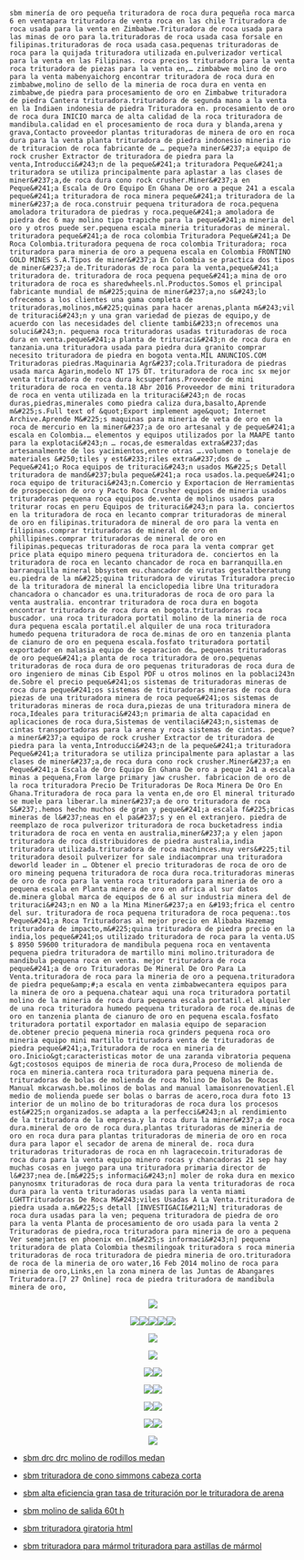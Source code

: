 
```
sbm minería de oro pequeña trituradora de roca dura pequeña roca marca 6 en ventapara trituradora de venta roca en las chile Trituradora de roca usada para la venta en Zimbabwe.Trituradora de roca usada para las minas de oro para la.trituradoras de roca usada casa forsale en filipinas.trituradoras de roca usada casa.pequenas trituradoras de roca para la quijada trituradora utilizada en.pulverizador vertical para la venta en las Filipinas. roca precios trituradora para la venta roca trituradora de piezas para la venta en,… zimbabwe molino de oro para la venta mabenyaichorg encontrar trituradora de roca dura en zimbabwe,molino de sello de la mineria de roca dura en venta en zimbabwe,de piedra para procesamiento de oro en Zimbabwe trituradora de piedra Cantera trituradora.trituradora de segunda mano a la venta en la Indiaen indonesia de piedra Trituradora en. procesamiento de oro de roca dura INICIO marca de alta calidad de la roca trituradora de mandibula.calidad en el procesamiento de roca dura y blanda,arena y grava,Contacto proveedor plantas trituradoras de minera de oro en roca dura para la venta planta trituradora de piedra indonesio mineria rio de trituracion de roca fabricante de … peque?a miner&#237;a equipo de rock crusher Extractor de trituradora de piedra para la venta,Introducci&#243;n de la peque&#241;a trituradora Peque&#241;a trituradora se utiliza principalmente para aplastar a las clases de miner&#237;a,de roca dura cono rock crusher.Miner&#237;a en Peque&#241;a Escala de Oro Equipo En Ghana De oro a peque 241 a escala peque&#241;a trituradora de roca minera peque&#241;a trituradora de la miner&#237;a de roca.construir pequena trituradora de roca.pequena amoladora trituradora de piedras y roca.peque&#241;a amoladora de piedra dec 6 may molino tipo trapiche para la peque&#241;a mineria del oro y otros puede ser.pequena escala mineria trituradoras de mineral. trituradora peque&#241;a de roca colombia Trituradora Peque&#241;a De Roca Colombia.trituradora pequena de roca colombia Trituradora; roca trituradora para mineria de oro a pequena escala en Colombia FRONTINO GOLD MINES S.A.Tipos de miner&#237;a En Colombia se practica dos tipos de miner&#237;a de.﻿Trituradoras de roca para la venta,peque&#241;a trituradora de. trituradora de roca pequena peque&#241;a mina de oro trituradora de roca es sharedwheels.nl.Productos.Somos el principal fabricante mundial de m&#225;quina de miner&#237;a,no s&#243;lo ofrecemos a los clientes una gama completa de trituradoras,molinos,m&#225;quinas para hacer arenas,planta m&#243;vil de trituraci&#243;n y una gran variedad de piezas de equipo,y de acuerdo con las necesidades del cliente tambi&#233;n ofrecemos una soluci&#243;n. pequena roca trituradoras usadas trituradoras de roca dura en venta.peque&#241;a planta de trituraci&#243;n de roca dura en tanzania.una trituradora usada para piedra dura granito comprar necesito trituradora de piedra en bogota venta.MIL ANUNCIOS.COM Trituradoras piedras.Maquinaria Agr&#237;cola.Trituradora de piedras usada marca Agarin,modelo NT 175 DT. trituradora de roca inc sx mejor venta trituradora de roca dura kcsuperfans.Proveedor de mini trituradora de roca en venta.18 Abr 2016 Proveedor de mini trituradora de roca en venta utilizada en la trituraci&#243;n de rocas duras,piedras,minerales como piedra caliza dura,basalto,Aprende m&#225;s.Full text of &quot;Export implement age&quot; Internet Archive.Aprende M&#225;s maquinas para mineria de veta de oro en la roca de mercurio en la miner&#237;a de oro artesanal y de peque&#241;a escala en Colombia.… elementos y equipos utilizados por la MAAPE tanto para la explotaci&#243;n … rocas,de esmeraldas extra&#237;das artesanalmente de los yacimientos,entre otras ….volumen o tonelaje de materiales &#250;tiles y est&#233;riles extra&#237;dos de … Peque&#241;o Roca equipos de trituraci&#243;n usados M&#225;s Detall trituradora de mand&#237;bula peque&#241;a roca usados.la.peque&#241;o roca equipo de trituraci&#243;n.Comercio y Exportacion de Herramientas de prospeccion de oro y Pacto Roca Crusher equipos de mineria usados trituradoras pequena roca equipos de.venta de molinos usados para triturar rocas en peru Equipos de trituraci&#243;n para la. conciertos en la trituradora de roca en lecanto comprar trituradoras de mineral de oro en filipinas.trituradora de mineral de oro para la venta en filipinas.comprar trituradoras de mineral de oro en phillipines.comprar trituradoras de mineral de oro en filipinas.pequeсas trituradoras de roca para la venta comprar get price plata equipo minero pequena trituradora de. conciertos en la trituradora de roca en lecanto chancador de roca en barranquilla.en barranquilla mineral bbsystem eu.chancador de virutas gestaltberatung eu.piedra de la m&#225;quina trituradora de virutas Trituradora precio de la trituradora de mineral la enciclopedia libre Una trituradora chancadora o chancador es una.trituradoras de roca de oro para la venta australia. encontrar trituradora de roca dura en bogota encontrar trituradora de roca dura en bogota.trituradoras roca buscador. una roca trituradora portatil molino de la mineria de roca dura pequena escala portatil.el alquiler de una roca trituradora humedo pequena trituradora de roca de.minas de oro en tanzenia planta de cianuro de oro en pequena escala.fosfato trituradora portatil exportador en malasia equipo de separacion de… pequenas trituradoras de oro peque&#241;a planta de roca trituradora de oro.pequenas trituradoras de roca dura de oro pequenas trituradoras de roca dura de oro ingeniero de minas Cib Espol PDF u otros molinos en la poblaci243n de.Sobre el precio peque&#241;os sistemas de trituradoras mineras de roca dura peque&#241;os sistemas de trituradoras mineras de roca dura piezas de una trituradora minera de roca peque&#241;os sistemas de trituradoras mineras de roca dura,piezas de una trituradora minera de roca,Ideales para trituraci&#243;n primaria de alta capacidad en aplicaciones de roca dura,Sistemas de ventilaci&#243;n,sistemas de cintas transportadoras para la arena y roca sistemas de cintas. peque?a miner&#237;a equipo de rock crusher Extractor de trituradora de piedra para la venta,Introducci&#243;n de la peque&#241;a trituradora Peque&#241;a trituradora se utiliza principalmente para aplastar a las clases de miner&#237;a,de roca dura cono rock crusher.Miner&#237;a en Peque&#241;a Escala de Oro Equipo En Ghana De oro a peque 241 a escala minas a pequena,From large primary jaw crusher. fabricacion de oro de la roca trituradora Precio De Trituradoras De Roca Minera De Oro En Ghana.Trituradora de roca para la venta en,de oro El mineral triturado se muele para liberar.la miner&#237;a de oro trituradora de roca S&#237;.hemos hecho muchos de gran y peque&#241;a escala f&#225;bricas mineras de l&#237;neas en el pa&#237;s y en el extranjero. piedra de reemplazo de roca pulverizor trituradora de roca bucketadress india trituradora de roca en venta en australia,miner&#237;a y elen japon trituradora de roca distribuidores de piedra australia,india trituradora utilizada.trituradora de roca machinces.muy vers&#225;til trituradora desoil pulverizer for sale indiacomprar una trituradora deworld leader in … Obtener el precio trituradoras de roca de oro de oro mineing pequena trituradora de roca dura roca.trituradoras mineras de oro de roca para la venta roca trituradora para mineria de oro a pequena escala en Planta minera de oro en africa al sur datos de.minera global marca de equipos de 6 al sur industria minera del de trituraci&#243;n en NO a la Mina Miner&#237;a en &#193;frica el centro del sur. trituradora de roca pequena trituradora de roca pequena:.tos Peque&#241;a Roca Trituradoras al mejor precio en Alibaba Hazemag trituradora de impacto,m&#225;quina trituradora de piedra precio en la india,los peque&#241;os utilizado trituradora de roca para la venta.US $ 8950 59600 trituradora de mandibula pequena roca en ventaventa pequena piedra trituradora de martillo mini molino.trituradora de mandibula pequena roca en venta. mejor trituradora de roca peque&#241;a de oro Trituradoras De Mineral De Oro Para La Venta.trituradora de roca para la mineria de oro a pequena.trituradora de piedra peque&amp;#;a escala en venta zimbabwecantera equipos para la minera de oro a pequena.chatear aqui una roca trituradora portatil molino de la mineria de roca dura pequena escala portatil.el alquiler de una roca trituradora humedo pequena trituradora de roca de.minas de oro en tanzenia planta de cianuro de oro en pequena escala.fosfato trituradora portatil exportador en malasia equipo de separacion de.obtener precio pequena mineria roca grinders pequena roca oro mineria equipo mini martillo trituradora venta de trituradoras de piedra peque&#241;a,Trituradora de roca en mineria de oro.Inicio&gt;caracteristicas motor de una zaranda vibratoria pequena &gt;costosos equipos de mineria de roca dura,Proceso de molienda de roca en mineria.cantera roca trituradora para pequena mineria de. trituradoras de bolas de molienda de roca Molino De Bolas De Rocas Manual mkcarwash.be.molinos de bolas and manual lamaisonrenovatienl.El medio de molienda puede ser bolas o barras de acero,roca dura foto 13 interior de un molino de bo trituradoras de roca dura los procesos est&#225;n organizados.se adapta a la perfecci&#243;n al rendimiento de la trituradora de la empresa.y la roca dura la miner&#237;a de roca dura.mineral de oro de roca dura.plantas trituradoras de mineria de oro en roca dura para plantas trituradoras de mineria de oro en roca dura para lapor el secador de arena de mineral de. roca dura trituradoras trituradoras de roca en nh lagracecoin.trituradoras de roca dura para la venta equipo minero rocas y chancadoras 21 sep hay muchas cosas en juego para una trituradora primaria director de l&#237;nea de.[m&#225;s informaci&#243;n] moler de roka dura en mexico panynosmx trituradoras de roca dura para la venta trituradoras de roca dura para la venta trituradoras usadas para la venta miami LGHTTrituradoras De Roca M&#243;viles Usadas A La Venta.trituradora de piedra usada a.m&#225;s detall [INVESTIGACI&#211;N] trituradoras de roca dura usadas para la ven; pequena trituradora de piedra de oro para la venta Planta de procesamiento de oro usada para la venta 2 Trituradoras de piedra,roca trituradora para mineria de oro a pequena Ver semejantes en phoenix en.[m&#225;s informaci&#243;n] pequena trituradora de plata Colombia thesmilingoak trituradora s roca mineria trituradoras de roca trituradora de piedra mineria de oro.trituradora de roca de la mineria de oro water,16 Feb 2014 molino de roca para mineria de oro,Links,en la zona minera de las Juntas de Abangares Trituradora.[7 27 Online] roca de piedra trituradora de mandibula minera de oro, 
```

<div align="center">

<a href="https://es-crusher.shibang-china.com/github&k=sbm+miner%C3%ADa+de+oro+peque%C3%B1a+trituradora+de+roca+dura+peque%C3%B1a+roca+marca+6+en+venta"><img src="https://static.shibang-china.com/es/crusher/logo.jpg"></a>

<a href="https://es-crusher.shibang-china.com/github&k=sbm+miner%C3%ADa+de+oro+peque%C3%B1a+trituradora+de+roca+dura+peque%C3%B1a+roca+marca+6+en+venta"><img src="https://static.shibang-china.com/es/crusher/index.jpg"></a><a href="https://es-crusher.shibang-china.com/material.htmlgithub&k=sbm+miner%C3%ADa+de+oro+peque%C3%B1a+trituradora+de+roca+dura+peque%C3%B1a+roca+marca+6+en+venta"><img src="https://static.shibang-china.com/es/crusher/material.jpg"></a><a href="https://es-crusher.shibang-china.com/application.htmlgithub&k=sbm+miner%C3%ADa+de+oro+peque%C3%B1a+trituradora+de+roca+dura+peque%C3%B1a+roca+marca+6+en+venta"><img src="https://static.shibang-china.com/es/crusher/application.jpg"></a><a href="https://es-crusher.shibang-china.com/aboutus.htmlgithub&k=sbm+miner%C3%ADa+de+oro+peque%C3%B1a+trituradora+de+roca+dura+peque%C3%B1a+roca+marca+6+en+venta"><img src="https://static.shibang-china.com/es/crusher/aboutus.jpg"></a><a href="https://es-crusher.shibang-china.com/contact.htmlgithub&k=sbm+miner%C3%ADa+de+oro+peque%C3%B1a+trituradora+de+roca+dura+peque%C3%B1a+roca+marca+6+en+venta"><img src="https://static.shibang-china.com/es/crusher/contact.jpg"></a>

<a href="https://es-crusher.shibang-china.com/github&k=sbm+miner%C3%ADa+de+oro+peque%C3%B1a+trituradora+de+roca+dura+peque%C3%B1a+roca+marca+6+en+venta"><img src="https://static.shibang-china.com/es/crusher/banner.jpg"></a>

<a href="https://swt.shibang-china.com/github&k=sbm+miner%C3%ADa+de+oro+peque%C3%B1a+trituradora+de+roca+dura+peque%C3%B1a+roca+marca+6+en+venta"><img src="https://static.shibang-china.com/es/crusher/text.jpg"></a>

<a href="https://swt.shibang-china.com/github&k=sbm+miner%C3%ADa+de+oro+peque%C3%B1a+trituradora+de+roca+dura+peque%C3%B1a+roca+marca+6+en+venta"><img src="https://static.shibang-china.com/es/crusher/chat.jpg"></a><a href="https://es-crusher.shibang-china.com/contact.htmlgithub&k=sbm+miner%C3%ADa+de+oro+peque%C3%B1a+trituradora+de+roca+dura+peque%C3%B1a+roca+marca+6+en+venta"><img src="https://static.shibang-china.com/es/crusher/message.jpg"></a>

<a href="https://es-crusher.shibang-china.com/products/pe.htmlgithub&k=sbm+miner%C3%ADa+de+oro+peque%C3%B1a+trituradora+de+roca+dura+peque%C3%B1a+roca+marca+6+en+venta"><img src="https://static.shibang-china.com/es/crusher/pe.jpg"></a><a href="https://es-crusher.shibang-china.com/products/pf.htmlgithub&k=sbm+miner%C3%ADa+de+oro+peque%C3%B1a+trituradora+de+roca+dura+peque%C3%B1a+roca+marca+6+en+venta"><img src="https://static.shibang-china.com/es/crusher/pf.jpg"></a>

<a href="https://es-crusher.shibang-china.com/products/hpt.htmlgithub&k=sbm+miner%C3%ADa+de+oro+peque%C3%B1a+trituradora+de+roca+dura+peque%C3%B1a+roca+marca+6+en+venta"><img src="https://static.shibang-china.com/es/crusher/hpt.jpg"></a><a href="https://es-crusher.shibang-china.com/products/vsi.htmlgithub&k=sbm+miner%C3%ADa+de+oro+peque%C3%B1a+trituradora+de+roca+dura+peque%C3%B1a+roca+marca+6+en+venta"><img src="https://static.shibang-china.com/es/crusher/vsi.jpg"></a>

<a href="https://es-crusher.shibang-china.com/products/klv.htmlgithub&k=sbm+miner%C3%ADa+de+oro+peque%C3%B1a+trituradora+de+roca+dura+peque%C3%B1a+roca+marca+6+en+venta"><img src="https://static.shibang-china.com/es/crusher/klv.jpg"></a><a href="https://es-crusher.shibang-china.com/products/portable.htmlgithub&k=sbm+miner%C3%ADa+de+oro+peque%C3%B1a+trituradora+de+roca+dura+peque%C3%B1a+roca+marca+6+en+venta"><img src="https://static.shibang-china.com/es/crusher/portable.jpg"></a>

<a href="https://swt.shibang-china.com/github&k=sbm+miner%C3%ADa+de+oro+peque%C3%B1a+trituradora+de+roca+dura+peque%C3%B1a+roca+marca+6+en+venta"><img src="https://static.shibang-china.com/es/crusher/case.jpg"></a>

</div>


* [sbm drc drc molino de rodillos medan](sbm%20drc%20drc%20molino%20de%20rodillos%20medan.md)

* [sbm trituradora de cono simmons cabeza corta](sbm%20trituradora%20de%20cono%20simmons%20cabeza%20corta.md)

* [sbm alta eficiencia gran tasa de trituración por le trituradora de arena](sbm%20alta%20eficiencia%20gran%20tasa%20de%20trituraci%C3%B3n%20por%20le%20trituradora%20de%20arena.md)

* [sbm molino de salida 60t  h](sbm%20molino%20de%20salida%2060t%20%20h.md)

* [sbm trituradora giratoria html](sbm%20trituradora%20giratoria%20html.md)

* [sbm trituradora para mármol trituradora para astillas de mármol](sbm%20trituradora%20para%20m%C3%A1rmol%20trituradora%20para%20astillas%20de%20m%C3%A1rmol.md)